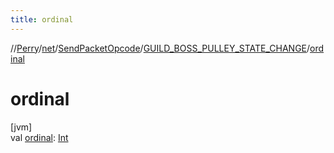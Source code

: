 ```yaml
---
title: ordinal
---
```

//[Perry](../../../../index.html)/[net](../../index.html)/[SendPacketOpcode](../index.html)/[GUILD_BOSS_PULLEY_STATE_CHANGE](index.html)/[ordinal](ordinal.html)



# ordinal



[jvm]\
val [ordinal](ordinal.html): [Int](https://kotlinlang.org/api/latest/jvm/stdlib/kotlin/-int/index.html)




